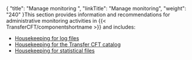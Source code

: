 {
    "title": "Manage monitoring ",
    "linkTitle": "Manage monitoring",
    "weight": "240"
}This section provides information and recommendations for administrative monitoring activities in {{< TransferCFT/componentshortname  >}} and includes:

- [Housekeeping for log files](housekeeping_logs)
- [Housekeeping for the Transfer CFT catalog](housekeeping_catalog)
- [Housekeeping for statistical files](../admin_commands_intro/switching_files_manually)

